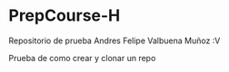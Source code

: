 # PrepCourse-H
Repositorio de prueba 
Andres Felipe Valbuena Muñoz :V

Prueba de como crear y clonar un repo 
